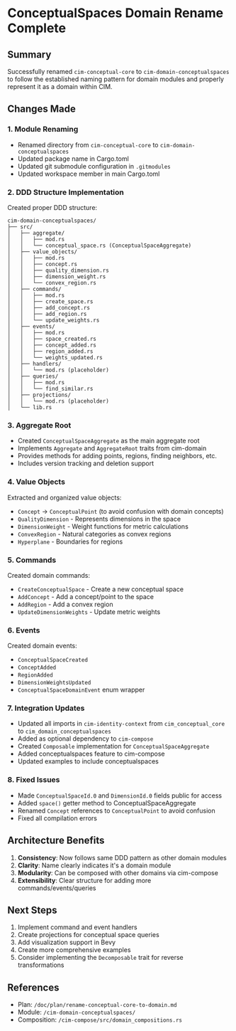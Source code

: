 # ConceptualSpaces Domain Rename Complete

## Summary

Successfully renamed `cim-conceptual-core` to `cim-domain-conceptualspaces` to follow the established naming pattern for domain modules and properly represent it as a domain within CIM.

## Changes Made

### 1. Module Renaming
- Renamed directory from `cim-conceptual-core` to `cim-domain-conceptualspaces`
- Updated package name in Cargo.toml
- Updated git submodule configuration in `.gitmodules`
- Updated workspace member in main Cargo.toml

### 2. DDD Structure Implementation
Created proper DDD structure:
```
cim-domain-conceptualspaces/
├── src/
│   ├── aggregate/
│   │   ├── mod.rs
│   │   └── conceptual_space.rs (ConceptualSpaceAggregate)
│   ├── value_objects/
│   │   ├── mod.rs
│   │   ├── concept.rs
│   │   ├── quality_dimension.rs
│   │   ├── dimension_weight.rs
│   │   └── convex_region.rs
│   ├── commands/
│   │   ├── mod.rs
│   │   ├── create_space.rs
│   │   ├── add_concept.rs
│   │   ├── add_region.rs
│   │   └── update_weights.rs
│   ├── events/
│   │   ├── mod.rs
│   │   ├── space_created.rs
│   │   ├── concept_added.rs
│   │   ├── region_added.rs
│   │   └── weights_updated.rs
│   ├── handlers/
│   │   └── mod.rs (placeholder)
│   ├── queries/
│   │   ├── mod.rs
│   │   └── find_similar.rs
│   ├── projections/
│   │   └── mod.rs (placeholder)
│   └── lib.rs
```

### 3. Aggregate Root
- Created `ConceptualSpaceAggregate` as the main aggregate root
- Implements `Aggregate` and `AggregateRoot` traits from cim-domain
- Provides methods for adding points, regions, finding neighbors, etc.
- Includes version tracking and deletion support

### 4. Value Objects
Extracted and organized value objects:
- `Concept` → `ConceptualPoint` (to avoid confusion with domain concepts)
- `QualityDimension` - Represents dimensions in the space
- `DimensionWeight` - Weight functions for metric calculations
- `ConvexRegion` - Natural categories as convex regions
- `Hyperplane` - Boundaries for regions

### 5. Commands
Created domain commands:
- `CreateConceptualSpace` - Create a new conceptual space
- `AddConcept` - Add a concept/point to the space
- `AddRegion` - Add a convex region
- `UpdateDimensionWeights` - Update metric weights

### 6. Events
Created domain events:
- `ConceptualSpaceCreated`
- `ConceptAdded`
- `RegionAdded`
- `DimensionWeightsUpdated`
- `ConceptualSpaceDomainEvent` enum wrapper

### 7. Integration Updates
- Updated all imports in `cim-identity-context` from `cim_conceptual_core` to `cim_domain_conceptualspaces`
- Added as optional dependency to `cim-compose`
- Created `Composable` implementation for `ConceptualSpaceAggregate`
- Added conceptualspaces feature to cim-compose
- Updated examples to include conceptualspaces

### 8. Fixed Issues
- Made `ConceptualSpaceId.0` and `DimensionId.0` fields public for access
- Added `space()` getter method to ConceptualSpaceAggregate
- Renamed `Concept` references to `ConceptualPoint` to avoid confusion
- Fixed all compilation errors

## Architecture Benefits

1. **Consistency**: Now follows same DDD pattern as other domain modules
2. **Clarity**: Name clearly indicates it's a domain module
3. **Modularity**: Can be composed with other domains via cim-compose
4. **Extensibility**: Clear structure for adding more commands/events/queries

## Next Steps

1. Implement command and event handlers
2. Create projections for conceptual space queries
3. Add visualization support in Bevy
4. Create more comprehensive examples
5. Consider implementing the `Decomposable` trait for reverse transformations

## References

- Plan: `/doc/plan/rename-conceptual-core-to-domain.md`
- Module: `/cim-domain-conceptualspaces/`
- Composition: `/cim-compose/src/domain_compositions.rs`
